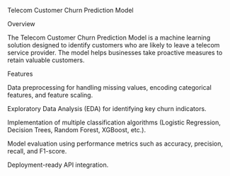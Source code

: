 Telecom Customer Churn Prediction Model

Overview

The Telecom Customer Churn Prediction Model is a machine learning solution designed to identify customers who are likely to leave a telecom service provider. The model helps businesses take proactive measures to retain valuable customers.

Features

Data preprocessing for handling missing values, encoding categorical features, and feature scaling.

Exploratory Data Analysis (EDA) for identifying key churn indicators.

Implementation of multiple classification algorithms (Logistic Regression, Decision Trees, Random Forest, XGBoost, etc.).

Model evaluation using performance metrics such as accuracy, precision, recall, and F1-score.

Deployment-ready API integration.
